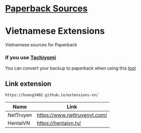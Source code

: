 # [Paperback Sources](https://paperback.moe/)
# Vietnamese Extensions
Vietnamese sources for Paperback

### if you use [Tachiyomi](https://tachiyomi.org/)

You can convert your backup to paperback when using this [tool](https://github.com/hoang3402/Tachiyomi-To-Paperbackup-Converter)

## Link extension
```
https://hoang3402.github.io/extensions-vn/
```
<div align="center">

| Name      | Link                    |
|-----------|-------------------------|
| NetTruyen | https://www.nettruyenvt.com/ |
| HentaiVN  | https://hentaivn.tv/    |

</div>
